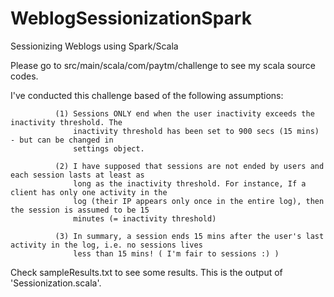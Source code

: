 # WeblogSessionizationSpark
Sessionizing Weblogs using Spark/Scala

Please go to src/main/scala/com/paytm/challenge to see my scala source codes. 

I've conducted this challenge based of the following assumptions:

              (1) Sessions ONLY end when the user inactivity exceeds the inactivity threshold. The
                  inactivity threshold has been set to 900 secs (15 mins) - but can be changed in
                  settings object.
                  
              (2) I have supposed that sessions are not ended by users and each session lasts at least as
                  long as the inactivity threshold. For instance, If a client has only one activity in the
                  log (their IP appears only once in the entire log), then the session is assumed to be 15
                  minutes (= inactivity threshold)
                  
              (3) In summary, a session ends 15 mins after the user's last activity in the log, i.e. no sessions lives
                  less than 15 mins! ( I'm fair to sessions :) )
                  
  
  
Check sampleResults.txt to see some results. This is the output of 'Sessionization.scala'. 

